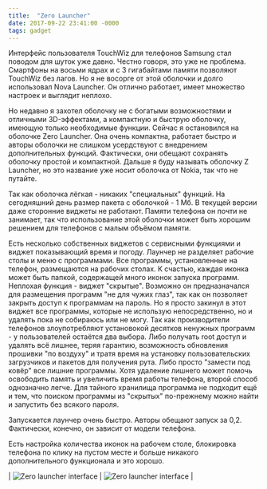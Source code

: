 ```yaml
---
title:  "Zero Launcher"
date: 2017-09-22 23:41:00 -0000
tags: gadget
---
```


Интерфейс пользователя TouchWiz для телефонов Samsung стал поводом для шуток уже давно. Честно говоря, это уже не проблема. Смартфоны на восьми ядрах и с 3 гигабайтами памяти позволяют TouchWiz без лагов. Но я не  восорге от этой оболочки и долго использовал Nova Launcher. Он отлично работает, имеет множество настроек и выглядит неплохо.

Но недавно я захотел оболочку не с богатыми возможностями и отличными 3D-эффектами, а компактную и быструю оболочку, имеющую только необходимые функции. Сейчас я остановился на оболочке Zero Launcher. Она очень компактна, работает быстро и авторы оболочки не слишком усердствуют с внедрением дополнительных функций. Фактически, они обещают сохранять оболочку простой и компактной. Дальше я буду называть оболочку Z Launcher, но это название уже носит оболочка от Nokia, так что не путайте.

Так как оболочка лёгкая - никаких "специальных" функций. На сегодняшний день размер пакета с оболочкой - 1 Мб. В текущей версии даже сторонние виджеты не работают. Памяти телефона он почти не занимает, так что использование этой оболочки может быть хорошим решением для телефонов с малым объёмом памяти.

Есть несколько собственных виджетов с сервисными функциями и виджет показывающий время и погоду. Лаунчер не разделяет рабочие столы и меню с программами. Все программы, установленные на телефон, размещаются на рабочих столах. К счастью, каждая иконка может быть папкой, содержащей много иконок запуска программ. Неплохая функция - виджет "скрытые". Возможно он предназначался для размещения программ "не для чужих глаз", так как он позволяет закрыть доступ к программам на пароль. Но я просто закинул в этот виджет все программы, которые не использую непосредственно, но и удалять пока не собираюсь или не могу. Так как производители телефонов злоупотребляют установокой десятков ненужных программ - у пользователей остаётся два выбора. Либо получать root доступ и удалять всё лишнее, теряя гарантию, возможность обновления прошивки "по воздуху" и тратя время на установку пользовательских загрузчиков и пакетов для получения рута. Либо просто "замести под ковёр" все лишние программы. Хотя удаление лишнего может помочь освободить память и увеличить время работы телефона, второй способ однозначно легче. Для тайного хранилища программа не подходит ещё и тем, что поиском программы из "скрытых" по-прежнему можно найти и запустить без всякого пароля.

Запускается лаунчер очень быстро. Авторы обещают запуск за 0,2. Фактически, конечно, он зависит от модели телефона. 

Есть настройка количества иконок на рабочем столе, блокировка телефона по клику на пустом месте и больше никакого дополнительного функционала и это хорошо.

| ![Zero launcher interface](http://2nature.me/files/zero-launcher1.jpg) | ![Zero launcher interface](http://2nature.me/files/zero-launcher2.jpg) |

   
